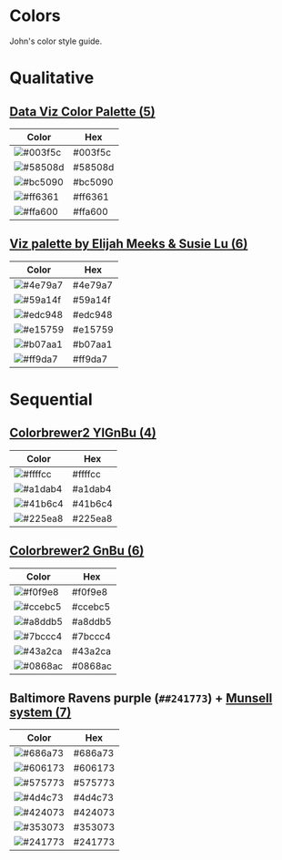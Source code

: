 # Colors
John's color style guide.


# Qualitative

## [Data Viz Color Palette (5)](https://learnui.design/tools/data-color-picker.html)

| Color | Hex |
|-------|-----|
| ![#003f5c](https://via.placeholder.com/40/003f5c/000000?text=+) | #003f5c |
| ![#58508d](https://via.placeholder.com/40/58508d/000000?text=+) | #58508d | 
| ![#bc5090](https://via.placeholder.com/40/bc5090/000000?text=+) | #bc5090 |
| ![#ff6361](https://via.placeholder.com/40/ff6361/000000?text=+) | #ff6361 |
| ![#ffa600](https://via.placeholder.com/40/ffa600/000000?text=+) | #ffa600 |

## [Viz palette by Elijah Meeks & Susie Lu (6)](https://projects.susielu.com/viz-palette?colors=[%22#4e79a7%22,%22#59a14f%22,%22#edc948%22,%22#e15759%22,%22#b07aa1%22,%22#ff9da7%22]&backgroundColor=%22#f2f7eb%22&fontColor=%22black%22&mode=%22normal%22)

| Color | Hex |
|-------|-----|
| ![#4e79a7](https://via.placeholder.com/40/4e79a7/000000?text=+) | #4e79a7 |
| ![#59a14f](https://via.placeholder.com/40/59a14f/000000?text=+) | #59a14f | 
| ![#edc948](https://via.placeholder.com/40/edc948/000000?text=+) | #edc948 |
| ![#e15759](https://via.placeholder.com/40/e15759/000000?text=+) | #e15759 |
| ![#b07aa1](https://via.placeholder.com/40/b07aa1/000000?text=+) | #b07aa1 |
| ![#ff9da7](https://via.placeholder.com/40/ff9da7/000000?text=+) | #ff9da7 |


# Sequential

## [Colorbrewer2 YlGnBu (4)](https://colorbrewer2.org/#type=sequential&scheme=YlGnBu&n=4)

| Color | Hex |
|-------|-----|
| ![#ffffcc](https://via.placeholder.com/40/ffffcc/000000?text=+) | #ffffcc |
| ![#a1dab4](https://via.placeholder.com/40/a1dab4/000000?text=+) | #a1dab4 | 
| ![#41b6c4](https://via.placeholder.com/40/41b6c4/000000?text=+) | #41b6c4 |
| ![#225ea8](https://via.placeholder.com/40/225ea8/000000?text=+) | #225ea8 |

## [Colorbrewer2 GnBu (6)](https://colorbrewer2.org/#type=sequential&scheme=GnBu&n=6)

| Color | Hex |
|-------|-----|
| ![#f0f9e8](https://via.placeholder.com/40/f0f9e8/000000?text=+) | #f0f9e8 |
| ![#ccebc5](https://via.placeholder.com/40/ccebc5/000000?text=+) | #ccebc5 | 
| ![#a8ddb5](https://via.placeholder.com/40/a8ddb5/000000?text=+) | #a8ddb5 |
| ![#7bccc4](https://via.placeholder.com/40/7bccc4/000000?text=+) | #7bccc4 |
| ![#43a2ca](https://via.placeholder.com/40/43a2ca/000000?text=+) | #43a2ca |
| ![#0868ac](https://via.placeholder.com/40/0868ac/000000?text=+) | #0868ac |


## Baltimore Ravens purple (`##241773`) + [Munsell system (7)](http://projects.kumpf.cc/projects/MunsellForDesigners/index.html)

| Color | Hex |
|-------|-----|
| ![#686a73](https://via.placeholder.com/40/686a73/000000?text=+) | #686a73 |
| ![#606173](https://via.placeholder.com/40/606173/000000?text=+) | #606173 | 
| ![#575773](https://via.placeholder.com/40/575773/000000?text=+) | #575773 |
| ![#4d4c73](https://via.placeholder.com/40/4d4c73/000000?text=+) | #4d4c73 |
| ![#424073](https://via.placeholder.com/40/424073/000000?text=+) | #424073 |
| ![#353073](https://via.placeholder.com/40/353073/000000?text=+) | #353073 |
| ![#241773](https://via.placeholder.com/40/241773/000000?text=+) | #241773 |


